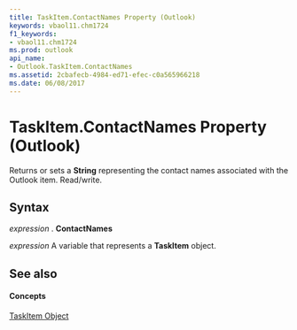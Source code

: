 ```yaml
---
title: TaskItem.ContactNames Property (Outlook)
keywords: vbaol11.chm1724
f1_keywords:
- vbaol11.chm1724
ms.prod: outlook
api_name:
- Outlook.TaskItem.ContactNames
ms.assetid: 2cbafecb-4984-ed71-efec-c0a565966218
ms.date: 06/08/2017
---
```



# TaskItem.ContactNames Property (Outlook)

Returns or sets a **String** representing the contact names associated with the Outlook item. Read/write.


## Syntax

 _expression_ . **ContactNames**

 _expression_ A variable that represents a **TaskItem** object.


## See also


#### Concepts


[TaskItem Object](taskitem-object-outlook.md)

